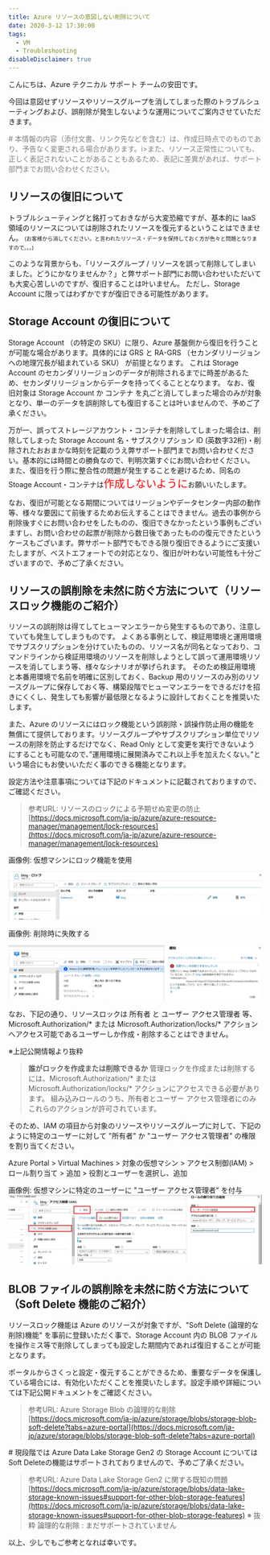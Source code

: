 ```yaml
---
title: Azure リソースの意図しない削除について
date: 2020-3-12 17:30:00
tags:
  - VM
  - Troubleshooting
disableDisclaimer: true
---
```


こんにちは、Azure テクニカル サポート チームの安田です。

今回は意図せずリソースやリソースグループを消してしまった際のトラブルシューティングおよび、誤削除が発生しないような運用についてご案内させていただきます。

<span style="color:gray;">
# 本情報の内容（添付文書、リンク先などを含む）は、作成日時点でのものであり、予告なく変更される場合があります。i>また、リソース正常性についても、正しく表記されないことがあることもあるため、表記に差異があれば、サポート部門までお問い合わせください。
</span>


## リソースの復旧について

トラブルシューティングと銘打っておきながら大変恐縮ですが、基本的に IaaS 領域のリソースについては削除されたリソースを復元するということはできません。
<span style="font-size: 75%">(お客様から消してください。と言われたリソース・データを保持しておく方が色々と問題となりますので。。。) </span>

このような背景からも、「リソースグループ / リソースを誤って削除してしまいました。どうにかなりませんか？」と弊サポート部門にお問い合わせいただいても大変心苦しいのですが、復旧することは叶いません。
ただし、Storage Account に限ってはわずかですが復旧できる可能性があります。


## Storage Account の復旧について

Storage Account （の特定の SKU）に限り、Azure 基盤側から復旧を行うことが可能な場合があります。具体的には GRS と RA-GRS （セカンダリリージョンへの地理冗長が組まれている SKU） が前提となります。
これは Storage Account のセカンダリリージョンのデータが削除されるまでに時差があるため、セカンダリリージョンからデータを持ってくることとなります。
なお、復旧対象は Storage Account か コンテナ を丸ごと消してしまった場合のみが対象となり、単一のデータを誤削除しても復旧することは叶いませんので、予めご了承ください。

万が一、誤ってストレージアカウント・コンテナを削除してしまった場合は、削除してしまった Storage Account 名・サブスクリプション ID (英数字32桁)・削除されたおおまかな時刻を記載のうえ弊サポート部門までお問い合わせください。基本的には時間との勝負なので、判明次第すぐにお問い合わせください。
また、復旧を行う際に整合性の問題が発生することを避けるため、同名の Stoage Account・コンテナは<span style="font-size: 150%; color: red;">作成しないように</span>お願いいたします。

なお、復旧が可能となる期間についてはリージョンやデータセンター内部の動作等、様々な要因にて前後するためお伝えすることはできません。過去の事例から削除後すぐにお問い合わせをしたものの、復旧できなかったという事例もございますし、お問い合わせの起票が削除から数日後であったものの復元できたというケースもございます。弊サポート部門でもできる限り復旧できるようにご支援いたしますが、ベストエフォートでの対応となり、復旧が叶わない可能性も十分ございますので、予めご了承ください。


## リソースの誤削除を未然に防ぐ方法について（リソースロック機能のご紹介）

リソースの誤削除は得てしてヒューマンエラーから発生するものであり、注意していても発生してしまうものです。
よくある事例として、検証用環境と運用環境でサブスクリプションを分けていたものの、リソース名が同名となっており、コマンドラインから検証用環境のリソースを削除しようとして誤って運用環境リソースを消してしまう等、様々なシナリオが挙げられます。
そのため検証用環境と本番用環境で名前を明確に区別しておく、Backup 用のリソースのみ別のリソースグループに保存しておく等、構築段階でヒューマンエラーをできるだけを招きにくくし、発生しても影響が最低限となるように設計しておくことを推奨いたします。


また、Azure のリソースにはロック機能という誤削除・誤操作防止用の機能を無償にて提供しております。リソースグループやサブスクリプション単位でリソースの削除を防止するだけでなく、Read Only として変更を実行できないようにすることも可能なので、”運用環境に展開済みでこれ以上手を加えたくない。”という場合にもお使いいただく事のできる機能となります。

設定方法や注意事項については下記のドキュメントに記載されておりますので、ご確認ください。


>参考URL: リソースのロックによる予期せぬ変更の防止
>[https://docs.microsoft.com/ja-jp/azure/azure-resource-manager/management/lock-resources](https://docs.microsoft.com/ja-jp/azure/azure-resource-manager/management/lock-resources)

画像例: 仮想マシンにロック機能を使用

![](./resource-delete/delete.jpg)

画像例: 削除時に失敗する

![](./resource-delete/delete2.jpg)


なお、下記の通り、リソースロックは 所有者 と ユーザー アクセス管理者 等、Microsoft.Authorization/* または Microsoft.Authorization/locks/* アクション へアクセス可能であるユーザーしか作成・削除することはできません。


※上記公開情報より抜粋
><strong>誰がロックを作成または削除できるか</strong>
>管理ロックを作成または削除するには、Microsoft.Authorization/* または Microsoft.Authorization/locks/* アクションにアクセスできる必要があります。 組み込みロールのうち、所有者とユーザー アクセス管理者にのみこれらのアクションが許可されています。

そのため、IAM の項目から対象のリソースやリソースグループに対して、下記のように特定のユーザーに対して "所有者" か "ユーザー アクセス管理者" の権限を割り当てください。

Azure Portal > Virtual Machines > 対象の仮想マシン > アクセス制御(IAM) > ロール割り当て > 追加 > 役割とユーザーを選択し、追加


画像例: 仮想マシンに特定のユーザーに "ユーザー アクセス管理者" を付与
![](./resource-delete/IAM.jpg)


## BLOB ファイルの誤削除を未然に防ぐ方法について（Soft Delete 機能のご紹介）

リソースロック機能は Azure のリソースが対象ですが、"Soft Delete (論理的な削除)機能" を事前に登録いただく事で、Storage Account 内の BLOB ファイルを操作ミス等で削除してしまっても設定した期間内であれば復旧することが可能となります。

ポータルからさくっと設定・復元することができるため、重要なデータを保護している場合には、有効化いただくことを推奨いたします。設定手順や詳細については下記公開ドキュメントをご確認ください。

>参考URL: Azure Storage Blob の論理的な削除
>[https://docs.microsoft.com/ja-jp/azure/storage/blobs/storage-blob-soft-delete?tabs=azure-portal](https://docs.microsoft.com/ja-jp/azure/storage/blobs/storage-blob-soft-delete?tabs=azure-portal)


\# 現段階では Azure Data Lake Storage Gen2 の Storage Account についてはSoft Deleteの機能はサポートされておりませんので、予めご了承ください。

>参考URL: Azure Data Lake Storage Gen2 に関する既知の問題
>[https://docs.microsoft.com/ja-jp/azure/storage/blobs/data-lake-storage-known-issues#support-for-other-blob-storage-features](https://docs.microsoft.com/ja-jp/azure/storage/blobs/data-lake-storage-known-issues#support-for-other-blob-storage-features)
>※ 抜粋
>論理的な削除 : まだサポートされていません


以上、少しでもご参考となれば幸いです。

